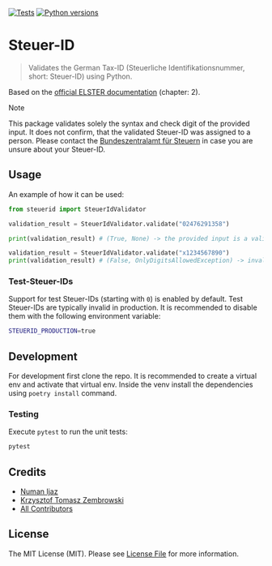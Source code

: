 [![Tests](https://github.com/NumanIjaz/steuer-id/actions/workflows/run-tests.yml/badge.svg?branch=main)](https://github.com/NumanIjaz/steuer-id/actions/workflows/run-tests.yml)
[![Python versions](https://img.shields.io/pypi/pyversions/steuerid)](https://pypi.org/project/steuerid/)

# Steuer-ID

> Validates the German Tax-ID (Steuerliche Identifikationsnummer, short: Steuer-ID) using Python.

Based on the [official ELSTER documentation](https://download.elster.de/download/schnittstellen/Pruefung_der_Steuer_und_Steueridentifikatsnummer.pdf) (chapter: 2).

> [!NOTE]
> This package validates solely the syntax and check digit of the provided input. It does not confirm, that the validated Steuer-ID was assigned to a person. Please contact the [Bundeszentralamt für Steuern](https://www.bzst.de/DE/Privatpersonen/SteuerlicheIdentifikationsnummer/steuerlicheidentifikationsnummer_node.html) in case you are unsure about your Steuer-ID.

## Usage

An example of how it can be used:

```python
from steuerid import SteuerIdValidator

validation_result = SteuerIdValidator.validate("02476291358")

print(validation_result) # (True, None) -> the provided input is a valid steuer id

validation_result = SteuerIdValidator.validate("x1234567890")
print(validation_result) # (False, OnlyDigitsAllowedException) -> invalid input, only digits are allowed
```

### Test-Steuer-IDs

Support for test Steuer-IDs (starting with `0`) is enabled by default. Test Steuer-IDs are typically invalid in production. It is recommended to disable them with the following environment variable:

```bash
STEUERID_PRODUCTION=true
```

## Development

For development first clone the repo. It is recommended to create a virtual env
and activate that virtual env. Inside the venv install the dependencies using
`poetry install` command.

### Testing

Execute `pytest` to run the unit tests:

```bash
pytest
```

## Credits

- [Numan Ijaz](https://github.com/NumanIjaz)
- [Krzysztof Tomasz Zembrowski](https://github.com/zembrowski)
- [All Contributors](https://github.com/NumanIjaz/steuer-id/contributors)

## License

The MIT License (MIT). Please see [License File](LICENSE) for more information.
